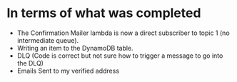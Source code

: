# In terms of what was completed


* The Confirmation Mailer lambda is now a direct subscriber to topic 1 (no intermediate queue).
* Writing an item to the DynamoDB table. 
* DLQ (Code is correct but not sure how to trigger a message to go into the DLQ)
* Emails Sent to my verified address